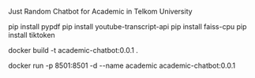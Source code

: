 Just Random Chatbot for Academic in Telkom University

pip install pypdf
pip install youtube-transcript-api
pip install faiss-cpu
pip install tiktoken


docker build -t academic-chatbot:0.0.1 .

docker run -p 8501:8501 -d --name academic academic-chatbot:0.0.1